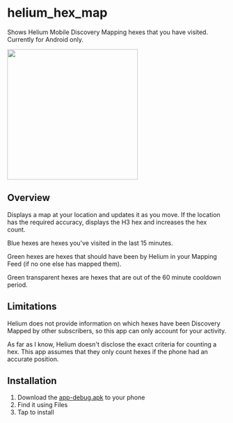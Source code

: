 # helium_hex_map

Shows Helium Mobile Discovery Mapping hexes that you have visited. Currently for Android only.

<img src="https://github.com/dirkbeer/flutter_h3_map/assets/6425332/59bc602f-60fc-4e7f-9f63-2b801255f45e" height="300">

## Overview

Displays a map at your location and updates it as you move. If the location has the required accuracy, displays the H3 hex and increases the hex count.

Blue hexes are hexes you've visited in the last 15 minutes.

Green hexes are hexes that should have been by Helium in your Mapping Feed (if no one else has mapped them).

Green transparent hexes are hexes that are out of the 60 minute cooldown period.

## Limitations

Helium does not provide information on which hexes have been Discovery Mapped by other subscribers, so this app can only account for your activity.

As far as I know, Helium doesn't disclose the exact criteria for counting a hex. This app assumes that they only count hexes if the phone had an accurate position.

## Installation

1. Download the [app-debug.apk](https://github.com/dirkbeer/helium_hex_map/releases/tag/v0.1.0-alpha) to your phone
2. Find it using Files
3. Tap to install

